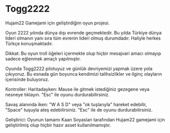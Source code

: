 # Togg2222
Hujam22 Gamejami için geliştirdiğim oyun projesi.

   Oyun 2222 yılında dünya dışı evrende geçmektedir. Bu yılda Türkiye dünya lideri olmanın yanı sıra tüm evrenin lideri olmuş durumdadır. Haliyle herkes Türkçe konuşmaktadır.

   Dikkat: Bu oyun troll öğeleri içermekte olup hiçbir mesajvari amacı olmayıp sadece eğlenmek amaçlı yapılmıştır.

   Oyunda Togg2222 pilotuyuz ve günlük devriyemizi yapmak üzere yola çıkıyoruz. Bu esnada gün boyunca kendimizi talihsizlikler ve ilginç olayların içerisinde buluyoruz. 



Kontroller:
   Haritadayken: Mause ile gitmek istediğiniz gezegene veya nesneye tıklayın. "Esc" ile oyunu durdurabilirsiniz.

   Savaş alanında iken: "W A S D" veya "ok tuşlarıyla" hareket edebilir, "Space" tuşuyla ateş edebilirsiniz. "Esc" ile de oyunu durdurabilirsiniz.



Geliştirici:
   Oyunun tamamı Kaan Soyaslan tarafından Hujam22 gamejami için geliştirilmiş olup hiçbir hazır asset kullanılmamıştır.
